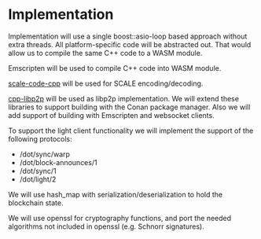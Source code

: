 # Implementation

Implementation will use a single boost::asio-loop based approach without extra threads. All platform-specific code will be abstracted out. That would allow us to compile the same C++ code to a WASM module.

Emscripten will be used to compile C++ code into WASM module.

[scale-code-cpp](https://github.com/soramitsu/scale-codec-cpp) will be used for SCALE encoding/decoding. 

[cpp-libp2p](https://github.com/libp2p/cpp-libp2p) will be used as libp2p implementation. We will extend these libraries to support building with the Conan package manager. Also we will add support of building with Emscripten and websocket clients.

To support the light client functionality we will implement the support of the following protocols:

- /dot/sync/warp
- /dot/block-announces/1
- /dot/sync/1
- /dot/light/2 

We will use hash_map with serialization/deserialization to hold the blockchain state.

We will use openssl for cryptography functions, and port the needed algorithms not included in openssl (e.g. Schnorr signatures).
